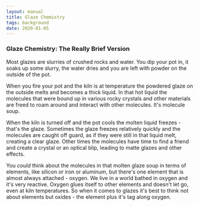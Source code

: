 ```yaml
---
layout: manual
title: Glaze Chemistry
tags: background
date: 2020-01-05
---
```

### Glaze Chemistry: The Really Brief Version 

Most glazes are slurries of crushed rocks and water. You dip your pot in, 
it soaks up some slurry, the water dries and 
you are left with powder on the outside of the pot.

When you fire your pot and the kiln is at temperature the powdered glaze 
on the outside melts and becomes a thick liquid. 
In that hot liquid the molecules that were bound up in various rocky crystals 
and other materials are 
freed to roam around and interact with other molecules. It's molecule soup. 

When the kiln is turned off and the pot cools the molten liquid freezes - that's the glaze. 
Sometimes the glaze freezes relatively quickly and the molecules are caught off guard, 
as if they were still in that liquid melt, creating a clear glaze. 
Other times the molecules have time to 
find a friend and create a crystal or an optical blip, leading to matte glazes
and other effects.

You *could* think about the molecules in that molten glaze soup in terms of elements, 
like silicon or iron or aluminum, but there's one element
that is almost always attached - oxygen. 
We live in a world bathed in oxygen and it's very reactive.
Oxygen glues itself to other elements and doesn't let go, even at kiln temperatures.
So when it comes to glazes it's best to think not about elements but oxides - 
the element plus it's tag along oxygen. 

